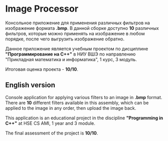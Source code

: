 # Image Processor

Консольное приложение для применения различных фильтров на изображение формата **.bmp**.
В данной сборке доступно **10** различных фильтров, которые можно применять на изображение в любом порядке,
после чего выгрузить изображение обратно.

Данное приложение является учебным проектом по дисциплине **"Программирование на C++"** в НИУ ВШЭ
по направлению "Прикладная математика и информатика", 1 курс, 3 модуль.

Итоговая оценка проекта - **10/10**.

## English version

Console application for applying various filters to an image in **.bmp** format.
There are **10** different filters available in this assembly, which can be applied to the image in any order, then upload the image back.

This application is an educational project in the discipline **"Programming in C++"** at HSE CS AMI, 1 year and 3 module.

The final assessment of the project is **10/10**.
